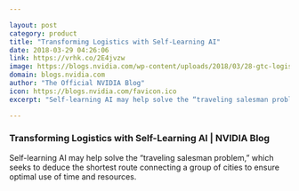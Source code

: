 ```yaml
---

layout: post
category: product
title: "Transforming Logistics with Self-Learning AI"
date: 2018-03-29 04:26:06
link: https://vrhk.co/2E4jvzw
image: https://blogs.nvidia.com/wp-content/uploads/2018/03/28-gtc-logistics-trucking.jpg
domain: blogs.nvidia.com
author: "The Official NVIDIA Blog"
icon: https://blogs.nvidia.com/favicon.ico
excerpt: "Self-learning AI may help solve the “traveling salesman problem,” which seeks to deduce the shortest route connecting a group of cities to ensure optimal use of time and resources."

---
```


### Transforming Logistics with Self-Learning AI | NVIDIA Blog

Self-learning AI may help solve the “traveling salesman problem,” which seeks to deduce the shortest route connecting a group of cities to ensure optimal use of time and resources.